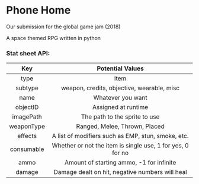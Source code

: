 # Phone Home

Our submission for the global game jam (2018)

A space themed RPG written in python


### Stat sheet API:

| Key       | Potential Values                                           |
|:---------:|:----------------------------------------------------------:|
|type       | item                                                       |
|subtype    | weapon, credits, objective, wearable, misc                 |
| name      | Whatever you want                                          |
| objectID  | Assigned at runtime                                        |
| imagePath | The path to the sprite to use                              |
| weaponType| Ranged, Melee, Thrown, Placed                              |
| effects   | A list of modifiers such as EMP, stun, smoke, etc.         |
| consumable| Whether or not the item is single use, 1 for yes, 0 for no |
| ammo      | Amount of starting ammo, -1 for infinite                   |
| damage    | Damage dealt on hit, negative numbers will heal            |


